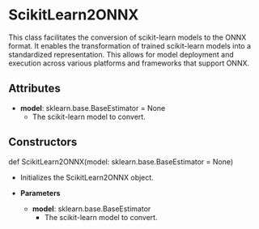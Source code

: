 # ScikitLearn2ONNX

This class facilitates the conversion of scikit-learn models to the ONNX format. It enables the transformation of trained scikit-learn models into a standardized representation. This allows for model deployment and execution across various platforms and frameworks that support ONNX.

## Attributes

- **model**: sklearn.base.BaseEstimator = None
  - The scikit-learn model to convert.

## Constructors
def ScikitLearn2ONNX(model: sklearn.base.BaseEstimator = None)
-  Initializes the ScikitLearn2ONNX object.
- **Parameters**

  - **model**: sklearn.base.BaseEstimator
    - The scikit-learn model to convert.



